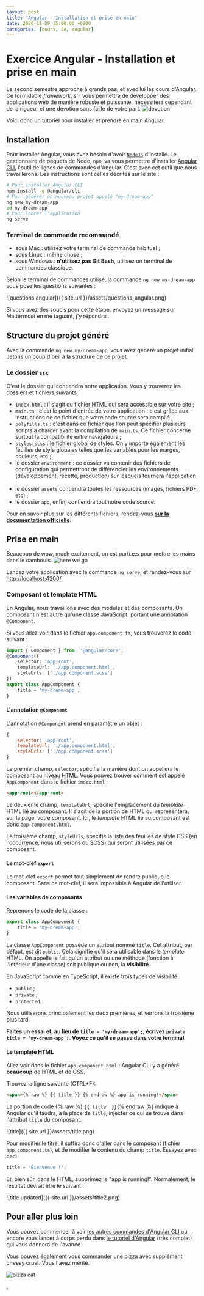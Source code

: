 ```yaml
---
layout: post
title: "Angular - Installation et prise en main"
date: 2020-11-29 15:00:00 +0200
categories: [cours, 2A, angular]
---
```

# Exercice Angular - Installation et prise en main

Le second semestre approche à grands pas, et avec lui les cours d'Angular. Ce formidable *framework*, s'il vous permettra de développer des applications web de manière robuste et puissante, nécessitera cependant de la rigueur et une dévotion sans faille de votre part.
![devotion](https://media.giphy.com/media/STroE7bTBLTzxQUrZc/giphy.gif)

Voici donc un tutoriel pour installer et prendre en main Angular.

## Installation

Pour installer Angular, vous avez besoin d'avoir [`NodeJS`](https://nodejs.org/en/) d'installé.
Le gestionnaire de paquets de Node, `npm`, va vous permettre d'installer [Angular CLI](https://cli.angular.io/), l'outil de lignes de commandes d'Angular. C'est avec cet outil que nous travaillerons.
Les instructions sont celles décrites sur le site :

``` bash
# Pour installer Angular CLI
npm install -g @angular/cli
# Pour générer un nouveau projet appelé "my-dream-app"
ng new my-dream-app
cd my-dream-app
# Pour lancer l'application
ng serve
```

### Terminal de commande recommandé

- sous Mac : utilisez votre terminal de commande habituel ;
- sous Linux : même chose ;
- sous Windows : **n'utilisez pas Git Bash**, utilisez un terminal de commandes classique.

Selon le terminal de commandes utilisé, la commande `ng new my-dream-app` vous pose les questions suivantes :

![questions angular]({{ site.url }}/assets/questions_angular.png)

Si vous avez des soucis pour cette étape, envoyez un message sur Mattermost en me taguant, j'y répondrai.

## Structure du projet généré
Avec la commande `ng new my-dream-app`, vous avez généré un projet initial. Jetons un coup d'oeil à la structure de ce projet.

### Le dossier `src`
C'est le dossier qui contiendra notre application. Vous y trouverez les dossiers et fichiers suivants :

- `index.html` : il s'agit du fichier HTML qui sera accessible sur votre site ;
- `main.ts` : c'est le point d'entrée de votre application : c'est grâce aux instructions de ce fichier que votre code source sera compilé ;
- `polyfills.ts` : c'est dans ce fichier que l'on peut spécifier plusieurs scripts à charger avant la compilation de `main.ts`. Ce fichier concerne surtout la compatibilité entre navigateurs ;
- `styles.scss` : le fichier global de styles. On y importe également les feuilles de style globales telles que les variables pour les marges, couleurs, etc ;
- le dossier `environment` : ce dossier va contenir des fichiers de configuration qui permettront de différencier les environnements (développement, recette, production) sur lesquels tournera l'application ;
- le dossier `assets` contiendra toutes les ressources (images, fichiers PDF, etc) ;
- le dossier `app`, enfin, contiendra tout notre code source.

Pour en savoir plus sur les différents fichiers, rendez-vous [**sur la documentation officielle**](https://angular.io/guide/file-structure).

## Prise en main
Beaucoup de wow, much excitement, on est parti.e.s pour mettre les mains dans le cambouis.
![here we go](https://media.giphy.com/media/YPIrsRqqO7oB2/giphy.gif)

Lancez votre application avec la commande `ng serve`, et rendez-vous sur [http://localhost:4200/](http://localhost:4200/).

### Composant et template HTML
En Angular, nous travaillons avec des modules et des composants. Un composant n'est autre qu'une classe JavaScript, portant une annotation `@Component`. 

Si vous allez voir dans le fichier `app.component.ts`, vous trouverez le code suivant :

```typescript
import { Component } from  '@angular/core';
@Component({
	selector: 'app-root',
	templateUrl: './app.component.html',
	styleUrls: ['./app.component.scss']
})
export class AppComponent {
	title = 'my-dream-app';
}
```

#### L'annotation `@Component`
L'annotation `@Component` prend en paramètre un objet : 
```js
{
	selector: 'app-root',
	templateUrl: './app.component.html',
	styleUrls: ['./app.component.scss']
}
```
Le premier champ, `selector`, spécifie la manière dont on appellera le composant au niveau HTML. Vous pouvez trouver comment est appelé `AppComponent` dans le fichier `index.html` :
```html
<app-root></app-root>
```

Le deuxième champ, `templateUrl`, spécifie l'emplacement du *template* HTML lié au composant. Il s'agit de la portion de HTML qui représentera, sur la page, votre composant. Ici, le *template* HTML lié au composant est donc `app.component.html`.

Le troisième champ, `styleUrls`, spécifie la liste des feuilles de style CSS (en l'occurrence, nous utiliserons du SCSS) qui seront utilisées par ce composant.

#### Le mot-clef `export`
Le mot-clef `export` permet tout simplement de rendre publique le composant. Sans ce mot-clef, il sera impossible à Angular de l'utiliser.

#### Les variables de composants
Reprenons le code de la classe : 

```ts
export class AppComponent {
	title = 'my-dream-app';
}
```
La classe `AppComponent` possède un attribut nommé `title`. Cet attribut, par défaut, est dit `public`. Cela signifie qu'il sera utilisable dans le *template* HTML.
On appelle le fait qu'un attribut ou une méthode (fonction à l'intérieur d'une classe) soit publique ou non, la **visibilité**.

En JavaScript comme en TypeScript, il existe trois types de visibilité :
- `public` ;
- `private` ;
- `protected`.

Nous utiliserons principalement les deux premières, et verrons la troisième plus tard.

**Faites un essai et, au lieu de `title = 'my-dream-app';`, écrivez `private title = 'my-dream-app';`. 
Voyez ce qu'il se passe dans votre terminal**.

#### Le template HTML
Allez voir dans le fichier `app.component.html` : Angular CLI y a généré **beaucoup** de HTML et de CSS.

Trouvez la ligne suivante (CTRL+F):

```html
<span>{% raw %} {{ title }} {% endraw %} app is running!</span>
``` 
La portion de code {% raw  %} `{{ title  }}`{% endraw  %} indique à Angular qu'il faudra, à la place de `title`, injecter ce qui se trouve dans l'attribut `title` du composant.

![title]({{ site.url }}/assets/title.png)

Pour modifier le titre, il suffira donc d'aller dans le composant (fichier `app.component.ts`), et de modifier le contenu du champ `title`.  Essayez avec ceci :

```ts
title = 'Bienvenue !';
```
Et, bien sûr, dans le HTML, supprimez le "app is running!".
Normalement, le résultat devrait être le suivant :


![title updated]({{ site.url }}/assets/title2.png)

## Pour aller plus loin
Vous pouvez commencer à voir [les autres commandes d'Angular CLI](https://angular.io/cli) ou encore vous lancer à corps perdu dans [le tutoriel d'Angular](https://angular.io/tutorial) (très complet) qui vous donnera de l'avance.

Vous pouvez également vous commander une pizza avec supplément cheesy crust. Vous l'avez mérité.

![pizza cat](https://media.giphy.com/media/u98zWbe3jgJoI/giphy.gif)

[.](https://www.youtube.com/watch?v=dQw4w9WgXcQ)
